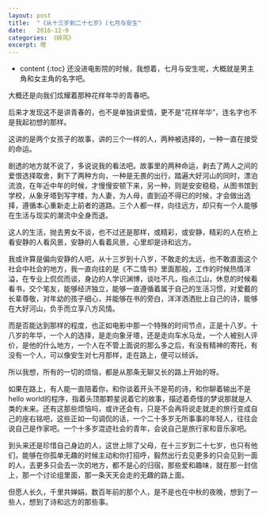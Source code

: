 ```yaml
---
layout: post
title:  "《从十三岁到二十七岁》(七月与安生"
date:   2016-12-9
categories: 《碎风》
excerpt: 嗯
---
```


* content
{:toc}
还没进电影院的时候，我想着，七月与安生呢，大概就是男主角和女主角的名字吧。


大概还是向我们炫耀着那种花样年华的青春吧。


后来才发现这不是讲青春的，也不是单独讲爱情，更不是“花样年华”，连名字也不是我起初想的那样。


这讲的是两个女孩子的故事，讲的三个一样的人，两种被选择的，一种一直在接受的命运。


剧透的地方就不说了，多说说我的看法吧。故事里的两种命运，剥去了两人之间的爱恨选择取舍，剩下了两种方向，一种是无畏的出行，踏遍大好河山的同时，漂泊流浪，在年近中年的时候，才慢慢安顿下来，另一种，则是安安稳稳，从图书馆到学校，从象牙塔到写字楼，为人妻，为人母，直到迫不得已的时候，才会做出选择，遵循本心重新走上前者的道路。三个人都一样，向往远方，却只有一个人能够在生活与现实的潮流中全身而退。


这人的生活，抛去男女不谈，也不过还是那样，或精彩，或安静，精彩的人在桥上看安静的人看风景，安静的人看着风景，心里却是诗和远方。


我或许算是偏向安静的人吧，从十三岁到十八岁，不敢走的太远，也不敢直面这个社会中社会的地方，我一直向往的是《不二情书》里面那般，工作的时候热情洋溢，在专业上侃侃而谈，身边的人学识渊博，谈吐不凡，指点江山，休息的时候看看书，交个笔友，能够经济独立，能够一直遵循着属于自己的生活习惯，对爱戴的长辈尊敬，对年幼的孩子细心，并能够在书的旁白，洋洋洒洒批上自己的诗，能够在大好河山，负手而立享八方风情。


而是否能达到那样的程度，也正如电影中那一个特殊的时间节点，正是十八岁。十八岁的年华，一个人的选择，是走向象牙塔，还是走向车水马龙，一个人被别人评价，是他的什么地方，一个人在不管上面说的那么多之后，有没有精神的寄托，有没有一个人，可以像安生对七月那样，走在路上，便可以倾诉。


所以我想，所有的一切的烦恼，都是从那条无聊又长的路上开始的呀。


如果在路上，有人能一直陪着你，和你谈着开头不是苟的诗，和你聊着输出不是hello world的程序，指着头顶那颗星说着它的故事，描述着奇怪的梦说那就是人类的未来。还有这那些烦恼吗，或许还会有，只是不会再将说走就走的旅行变成自己的座右铭吧，这些正如一句调侃的话，一个二十多岁无所事事的年轻人，往往会说自己是作家吧。一个十多岁混迹社会的青年，会说自己是旅行家和音乐家吧。


到头来还是珍惜自己身边的人，这世上除了父母，在十三岁到二十七岁，也只有他们，能够在你孤单无趣的时候主动和你打招呼，毅然出行去见更多的只会见到一面的人，去更多只会去一次的地方，都不是心的归宿，那些爱和趣味，就在那一封信上，那一个讨论组里面，那一条天天会走的无趣的路上面。


但愿人长久，千里共婵娟，数百年前的那个人，是不是也在中秋的夜晚，想到了一些人，想到了诗和远方的那些事。



